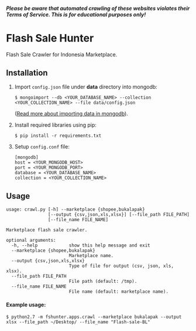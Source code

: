 ##### Please be aware that automated crawling of these websites violates their Terms of Service. This is for educational purposes only!

# Flash Sale Hunter
Flash Sale Crawler for Indonesia Marketplace.

## Installation
1. Import `config.json` file under **data** directory into mongodb:
    ```
    $ mongoimport --db <YOUR_DATABASE_NAME> --collection <YOUR_COLLECTION_NAME> --file data/config.json 
    ```
    (<a href="https://docs.mongodb.com/manual/reference/program/mongoimport" target="_blank">Read more about importing data in mongodb</a>).

2. Install required libraries using pip:
    ```
    $ pip install -r requirements.txt
    ```

3. Setup `config.conf` file:
    ```
    [mongodb]
    host = <YOUR_MONGODB_HOST>
    port = <YOUR_MONGODB_PORT>
    database = <YOUR_DATABASE_NAME>
    collection = <YOUR_COLLECTION_NAME>
    ```
 
## Usage
```
usage: crawl.py [-h] --marketplace {shopee,bukalapak}
                [--output {csv,json,xls,xlsx}] [--file_path FILE_PATH]
                [--file_name FILE_NAME]

Marketplace flash sale crawler.

optional arguments:
  -h, --help            show this help message and exit
  --marketplace {shopee,bukalapak}
                        Marketplace name.
  --output {csv,json,xls,xlsx}
                        Type of file for output (csv, json, xls, xlsx).
  --file_path FILE_PATH
                        File path (default: /tmp).
  --file_name FILE_NAME
                        File name (default: marketplace name).
```

#### Example usage:
```
$ python2.7 -m fshunter.apps.crawl --marketplace bukalapak --output xlsx --file_path ~/Desktop/ --file_name "Flash-sale-BL"
```
